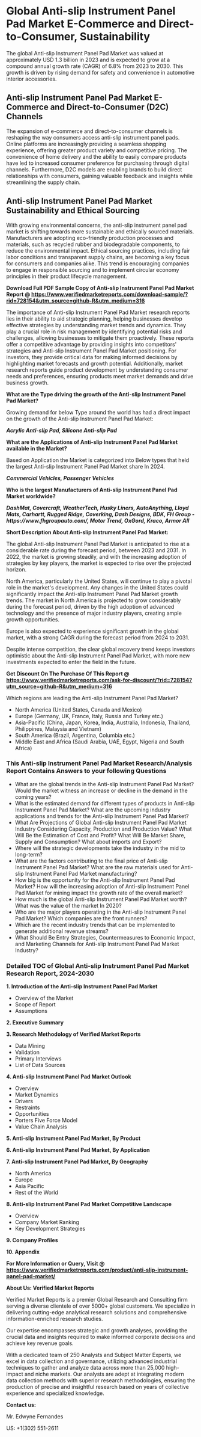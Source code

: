 <h1>Global Anti-slip Instrument Panel Pad Market E-Commerce and Direct-to-Consumer, Sustainability</h1><p class=""><p>The global Anti-slip Instrument Panel Pad Market was valued at approximately USD 1.3 billion in 2023 and is expected to grow at a compound annual growth rate (CAGR) of 6.8% from 2023 to 2030. This growth is driven by rising demand for safety and convenience in automotive interior accessories.</p><h2>Anti-slip Instrument Panel Pad Market E-Commerce and Direct-to-Consumer (D2C) Channels</h2><p>The expansion of e-commerce and direct-to-consumer channels is reshaping the way consumers access anti-slip instrument panel pads. Online platforms are increasingly providing a seamless shopping experience, offering greater product variety and competitive pricing. The convenience of home delivery and the ability to easily compare products have led to increased consumer preference for purchasing through digital channels. Furthermore, D2C models are enabling brands to build direct relationships with consumers, gaining valuable feedback and insights while streamlining the supply chain.</p><h2>Anti-slip Instrument Panel Pad Market Sustainability and Ethical Sourcing</h2><p>With growing environmental concerns, the anti-slip instrument panel pad market is shifting towards more sustainable and ethically sourced materials. Manufacturers are adopting eco-friendly production processes and materials, such as recycled rubber and biodegradable components, to reduce the environmental impact. Ethical sourcing practices, including fair labor conditions and transparent supply chains, are becoming a key focus for consumers and companies alike. This trend is encouraging companies to engage in responsible sourcing and to implement circular economy principles in their product lifecycle management.</p></p><p class=""><strong>Download Full PDF Sample Copy of Anti-slip Instrument Panel Pad Market Report @ <a href="https://www.verifiedmarketreports.com/download-sample/?rid=728154&utm_source=github-R&utm_medium=316" target="_blank">https://www.verifiedmarketreports.com/download-sample/?rid=728154&utm_source=github-R&utm_medium=316</a></strong></p><p>The importance of&nbsp;Anti-slip Instrument Panel Pad Market research reports lies in their ability to aid strategic planning, helping businesses develop effective strategies by understanding market trends and dynamics. They play a crucial role in risk management by identifying potential risks and challenges, allowing businesses to mitigate them proactively. These reports offer a competitive advantage by providing insights into competitors' strategies and Anti-slip Instrument Panel Pad Market positioning. For investors, they provide critical data for making informed decisions by highlighting market forecasts and growth potential. Additionally, market research reports guide product development by understanding consumer needs and preferences, ensuring products meet market demands and drive business growth.</p><p><strong>What are the&nbsp;Type driving the growth of the Anti-slip Instrument Panel Pad Market?</strong></p><p id="" class="">Growing demand for below Type around the world has had a direct impact on the growth of the Anti-slip Instrument Panel Pad Market:</p><p class=""><em><strong>Acrylic Anti-slip Pad, Silicone Anti-slip Pad</strong></em></p><p class=""><strong>What are the&nbsp;Applications&nbsp;of Anti-slip Instrument Panel Pad Market available in the Market?</strong></p><p id="" class="">Based on Application the Market is categorized into Below types that held the largest Anti-slip Instrument Panel Pad Market share In 2024.</p><p class=""><em><strong>Commercial Vehicles, Passenger Vehicles</strong></em></p><p class=""><strong>Who is the largest Manufacturers of Anti-slip Instrument Panel Pad Market worldwide?</strong></p><p><em><strong>DashMat, Covercraft, WeatherTech, Husky Liners, AutoAnything, Lloyd Mats, Carhartt, Rugged Ridge, Coverking, Dash Designs, BDK, FH Group - https://www.fhgroupauto.com/, Motor Trend, OxGord, Kraco, Armor All</strong></em></p><p id="" class=""><strong>Short Description About Anti-slip Instrument Panel Pad Market:</strong></p><p>The global Anti-slip Instrument Panel Pad Market is anticipated to rise at a considerable rate during the forecast period, between 2023 and 2031. In 2022, the market is growing steadily, and with the increasing adoption of strategies by key players, the market is expected to rise over the projected horizon.</p><p>North America, particularly the United States, will continue to play a pivotal role in the market's development. Any changes in the United States could significantly impact the Anti-slip Instrument Panel Pad Market growth trends. The market in North America is projected to grow considerably during the forecast period, driven by the high adoption of advanced technology and the presence of major industry players, creating ample growth opportunities.</p><p>Europe is also expected to experience significant growth in the global market, with a strong CAGR during the forecast period from 2024 to 2031.</p><p>Despite intense competition, the clear global recovery trend keeps investors optimistic about the Anti-slip Instrument Panel Pad Market, with more new investments expected to enter the field in the future.</p><p id="" class=""><strong>Get Discount On The Purchase Of This Report @ <a href="https://www.verifiedmarketreports.com/ask-for-discount/?rid=728154?utm_source=github-R&utm_medium=316" target="_blank">https://www.verifiedmarketreports.com/ask-for-discount/?rid=728154?utm_source=github-R&utm_medium=316</a></strong></p><p class="">Which regions are leading the Anti-slip Instrument Panel Pad Market?</p><ul><li>North America (United States, Canada and Mexico)</li><li>Europe (Germany, UK, France, Italy, Russia and Turkey etc.)</li><li>Asia-Pacific (China, Japan, Korea, India, Australia, Indonesia, Thailand, Philippines, Malaysia and Vietnam)</li><li>South America (Brazil, Argentina, Columbia etc.)</li><li>Middle East and Africa (Saudi Arabia, UAE, Egypt, Nigeria and South Africa)</li></ul><h3 id="" class="">This Anti-slip Instrument Panel Pad Market Research/Analysis Report Contains Answers to your following Questions</h3><ul><li>What are the global trends in the Anti-slip Instrument Panel Pad Market? Would the market witness an increase or decline in the demand in the coming years?</li><li>What is the estimated demand for different types of products in Anti-slip Instrument Panel Pad Market? What are the upcoming industry applications and trends for the Anti-slip Instrument Panel Pad Market?</li><li>What Are Projections of Global Anti-slip Instrument Panel Pad Market Industry Considering Capacity, Production and Production Value? What Will Be the Estimation of Cost and Profit? What Will Be Market Share, Supply and Consumption? What about imports and Export?</li><li>Where will the strategic developments take the industry in the mid to long-term?</li><li>What are the factors contributing to the final price of Anti-slip Instrument Panel Pad Market? What are the raw materials used for Anti-slip Instrument Panel Pad Market manufacturing?</li><li>How big is the opportunity for the Anti-slip Instrument Panel Pad Market? How will the increasing adoption of Anti-slip Instrument Panel Pad Market for mining impact the growth rate of the overall market?</li><li>How much is the global Anti-slip Instrument Panel Pad Market worth? What was the value of the market In 2020?</li><li>Who are the major players operating in the Anti-slip Instrument Panel Pad Market? Which companies are the front runners?</li><li>Which are the recent industry trends that can be implemented to generate additional revenue streams?</li><li>What Should Be Entry Strategies, Countermeasures to Economic Impact, and Marketing Channels for Anti-slip Instrument Panel Pad Market Industry?</li></ul><h3 id="" class="">Detailed TOC of Global Anti-slip Instrument Panel Pad Market Research Report, 2024-2030</h3><p id="" class=""><strong>1. Introduction of the Anti-slip Instrument Panel Pad Market</strong></p><ul><li>Overview of the Market</li><li>Scope of Report</li><li>Assumptions</li></ul><p id="" class=""><strong>2. Executive Summary</strong></p><p id="" class=""><strong>3. Research Methodology of Verified Market Reports</strong></p><ul><li>Data Mining</li><li>Validation</li><li>Primary Interviews</li><li>List of Data Sources</li></ul><p id="" class=""><strong>4. Anti-slip Instrument Panel Pad Market Outlook</strong></p><ul><li>Overview</li><li>Market Dynamics</li><li>Drivers</li><li>Restraints</li><li>Opportunities</li><li>Porters Five Force Model</li><li>Value Chain Analysis</li></ul><p id="" class=""><strong>5. Anti-slip Instrument Panel Pad Market, By Product</strong></p><p id="" class=""><strong>6. Anti-slip Instrument Panel Pad Market, By Application</strong></p><p id="" class=""><strong>7. Anti-slip Instrument Panel Pad Market, By Geography</strong></p><ul><li>North America</li><li>Europe</li><li>Asia Pacific</li><li>Rest of the World</li></ul><p id="" class=""><strong>8. Anti-slip Instrument Panel Pad Market Competitive Landscape</strong></p><ul><li>Overview</li><li>Company Market Ranking</li><li>Key Development Strategies</li></ul><p id="" class=""><strong>9. Company Profiles</strong></p><p id="" class=""><strong>10. Appendix</strong></p><p id="" class=""><strong>For More Information or Query, Visit @ <a href="https://www.verifiedmarketreports.com/product/anti-slip-instrument-panel-pad-market/" target="_blank">https://www.verifiedmarketreports.com/product/anti-slip-instrument-panel-pad-market/</a></strong></p><p id="" class=""><strong>About Us: Verified Market Reports</strong></p><p id="" class="">Verified Market Reports is a premier Global Research and Consulting firm serving a diverse clientele of over 5000+ global customers. We specialize in delivering cutting-edge analytical research solutions and comprehensive information-enriched research studies.</p><p id="" class="">Our expertise encompasses strategic and growth analyses, providing the crucial data and insights required to make informed corporate decisions and achieve key revenue goals.</p><p id="" class="">With a dedicated team of 250 Analysts and Subject Matter Experts, we excel in data collection and governance, utilizing advanced industrial techniques to gather and analyze data across more than 25,000 high-impact and niche markets. Our analysts are adept at integrating modern data collection methods with superior research methodologies, ensuring the production of precise and insightful research based on years of collective experience and specialized knowledge.</p><p id="" class=""><strong>Contact us:</strong></p><p id="" class="">Mr. Edwyne Fernandes</p><p id="" class="">US: +1(302) 551-2611</p>